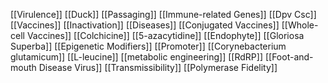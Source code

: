 [[Virulence]]
[[Duck]]
[[Passaging]]
[[Immune-related Genes]]
[[Dpv Csc]]
[[Vaccines]]
[[Inactivation]]
[[Diseases]]
[[Conjugated Vaccines]]
[[Whole-cell Vaccines]]
[[Colchicine]]
[[5-azacytidine]]
[[Endophyte]]
[[Gloriosa Superba]]
[[Epigenetic Modifiers]]
[[Promoter]]
[[Corynebacterium glutamicum]]
[[L-leucine]]
[[metabolic engineering]]
[[RdRP]]
[[Foot-and-mouth Disease Virus]]
[[Transmissibility]]
[[Polymerase Fidelity]]

